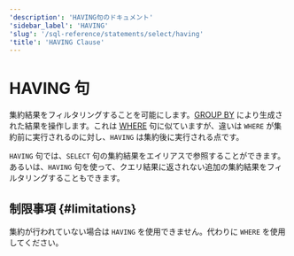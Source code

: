 ```yaml
---
'description': 'HAVING句のドキュメント'
'sidebar_label': 'HAVING'
'slug': '/sql-reference/statements/select/having'
'title': 'HAVING Clause'
---
```





# HAVING 句

集約結果をフィルタリングすることを可能にします。[GROUP BY](/sql-reference/statements/select/group-by) により生成された結果を操作します。これは [WHERE](../../../sql-reference/statements/select/where.md) 句に似ていますが、違いは `WHERE` が集約前に実行されるのに対し、`HAVING` は集約後に実行される点です。

`HAVING` 句では、`SELECT` 句の集約結果をエイリアスで参照することができます。あるいは、`HAVING` 句を使って、クエリ結果に返されない追加の集約結果をフィルタリングすることもできます。

## 制限事項 {#limitations}

集約が行われていない場合は `HAVING` を使用できません。代わりに `WHERE` を使用してください。
